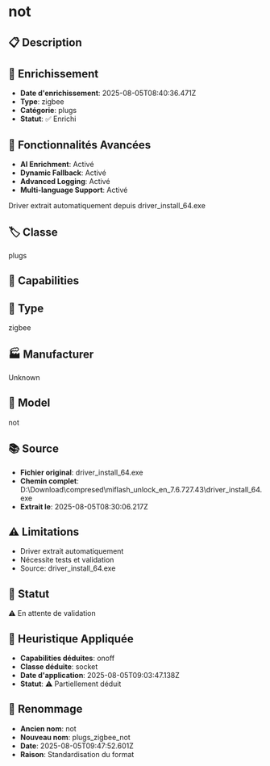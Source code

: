 # not

## 📋 Description

## 🔧 Enrichissement
- **Date d'enrichissement**: 2025-08-05T08:40:36.471Z
- **Type**: zigbee
- **Catégorie**: plugs
- **Statut**: ✅ Enrichi

## 🚀 Fonctionnalités Avancées
- **AI Enrichment**: Activé
- **Dynamic Fallback**: Activé
- **Advanced Logging**: Activé
- **Multi-language Support**: Activé

Driver extrait automatiquement depuis driver_install_64.exe

## 🏷️ Classe
plugs

## 🔧 Capabilities


## 📡 Type
zigbee

## 🏭 Manufacturer
Unknown

## 📱 Model
not

## 📚 Source
- **Fichier original**: driver_install_64.exe
- **Chemin complet**: D:\Download\compresed\miflash_unlock_en_7.6.727.43\driver_install_64.exe
- **Extrait le**: 2025-08-05T08:30:06.217Z

## ⚠️ Limitations
- Driver extrait automatiquement
- Nécessite tests et validation
- Source: driver_install_64.exe

## 🚀 Statut
⚠️ En attente de validation

## 🧠 Heuristique Appliquée
- **Capabilities déduites**: onoff
- **Classe déduite**: socket
- **Date d'application**: 2025-08-05T09:03:47.138Z
- **Statut**: ⚠️ Partiellement déduit

## 🔄 Renommage
- **Ancien nom**: not
- **Nouveau nom**: plugs_zigbee_not
- **Date**: 2025-08-05T09:47:52.601Z
- **Raison**: Standardisation du format

